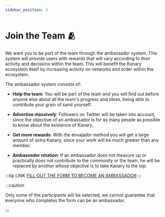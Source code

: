 ```yaml
---
sidebar_position: 3
---
```


# Join the Team 🫂​

We want you to be part of the team through the ambassador system. This system will provide users with rewards that will vary according to their activity and decisions within the team. This will benefit the Kanary ecosystem itself by increasing activity on networks and order within the ecosystem.

The ambassador system consists of:

- **Help the team**: You will be part of the team and you will find out before anyone else about all the team's progress and ideas, being able to contribute your grain of sand yourself.

- **Advertise massively**: Followers on Twitter will be taken into account, since the objective of an ambassador is for as many people as possible to know about the existence of Kanary.

- **Get more rewards**: With the envajador method you will get a large amount of extra Kanary, since your work will be much greater than any member.

- **Ambassador rotation**: If an ambassador does not measure up or practically does not contribute to the community or the team, he will be replaced by another whose objective is to take Kanary to the top.

:::tip LINK
[FILL OUT THE FORM TO BECOME AN AMBASSADOR](https://docs.google.com/forms/d/e/1FAIpQLSeJ01q7YTpNVH8SjoJvZ-dKh6vwl7KaQNj3mtVnH-hzQfI13Q/viewform?pli=1)
:::

:::caution

Only some of the participants will be selected, we cannot guarantee that everyone who completes the form can be an ambassador.

:::


